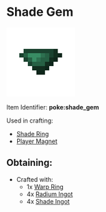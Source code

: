 # Shade Gem

![](https://github.com/ItsMePok/PFE/blob/wikiAssets/wikiMain/shade_gem.png?raw=true)

Item Identifier: **poke:shade\_gem**

Used in crafting:

* [Shade Ring](https://github.com/ItsMePok/PFE/wiki/Shade-Ring)
* [Player Magnet](https://github.com/ItsMePok/PFE/wiki/Player-Magnet)

## Obtaining:

* Crafted with:
  * 1x [Warp Ring](https://github.com/ItsMePok/PFE/wiki/Warp-Ring)
  * 4x [Radium Ingot](https://github.com/ItsMePok/PFE/wiki/Radium-Ingot)
  * 4x [Shade Ingot](https://github.com/ItsMePok/PFE/wiki/Shade-Ingot)
